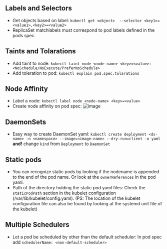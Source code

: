 ## Labels and Selectors 

- Get objects based on label: `kubectl get <object>  --selector <key1>=<value1>,<key2>=<value2>`
- ReplicaSet matchlabels must correspond to pod labels defined in the pods spec.

## Taints and Tolarations

- Add taint to node: `kubectl taint node <node-name> <key>=<value>:<NoSchedule/NoExecute/PreferNoSchedule>`
- Add toleration to pod: `kubectl explain pod.spec.tolarations`

## Node Affinity

- Label a node: `kubectl label node <node-name> <key>=<value>`
- Create node affinity on pod spec: ![image](https://user-images.githubusercontent.com/64038272/225858439-3e2aafb0-05f3-4659-993b-4b7d518ad581.png)

## DaemonSets

- Easy way to create DaemonSet yaml: `kubectl create deployment <ds-name> -n <namespace> --image=<image-name> --dry-run=client -o yaml` **and!** change `kind` from `Deployment` to `DaemonSet`
## Static pods

- You can recognize static pods by looking if the nodename is appended to the end of the pod name. Or look at the `ownerReferences` in the pod yaml.
- Path of the directory holding the static pod yaml files: Check the `staticPodPath` section in the kubelet configuration (/var/lib/kubelet/config.yaml). (PS: The location of the kubelet configuration file can also be found by looking at the systemd unit file of the kubelet) 

## Multiple Schedulers

- Let a pod be scheduled by other than the default scheduler: In pod spec add `schedulerName: <non-default-scheduler>`
